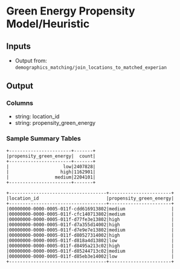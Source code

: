 # Green Energy Propensity Model/Heuristic

## Inputs
- Output from: `demographics_matching/join_locations_to_matched_experian`


## Output

### Columns
- string: location_id
- string: propensity_green_energy


### Sample Summary Tables
```
+-----------------------+-------+
|propensity_green_energy|  count|
+-----------------------+-------+
|                    low|2407828|
|                   high|1162901|
|                 medium|2204101|
+-----------------------+-------+
```

```
+------------------------------------+-----------------------+
|location_id                         |propensity_green_energy|
+------------------------------------+-----------------------+
|00000000-0000-0005-011f-cdd616913802|medium                 |
|00000000-0000-0005-011f-cfc140713802|medium                 |
|00000000-0000-0005-011f-d77fe3e13802|high                   |
|00000000-0000-0005-011f-d7a355d14002|high                   |
|00000000-0000-0005-011f-d7e9e7e13802|medium                 |
|00000000-0000-0005-011f-d80527314002|high                   |
|00000000-0000-0005-011f-d818a4d13802|low                    |
|00000000-0000-0005-011f-d8495a213c02|high                   |
|00000000-0000-0005-011f-d85244713c02|medium                 |
|00000000-0000-0005-011f-d85eb3e14002|low                    |
+------------------------------------+-----------------------+
```


